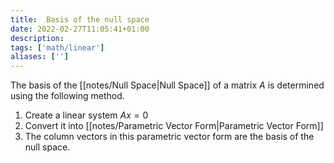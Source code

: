 ```yaml
---
title:  Basis of the null space
date: 2022-02-27T11:05:41+01:00
description: 
tags: ['math/linear']
aliases: ['']
---
```

The basis of the [[notes/Null Space|Null Space]] of a matrix $A$ is determined using the following method.
 
 1. Create a linear system $Ax = 0$
 2. Convert it into [[notes/Parametric Vector Form|Parametric Vector Form]]
 3. The column vectors in this parametric vector form are the basis of the null space.